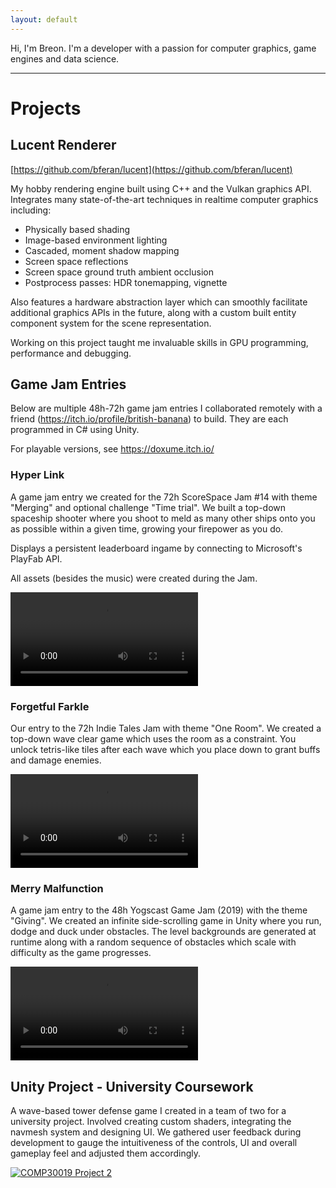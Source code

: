 ```yaml
---
layout: default
---
```


Hi, I'm Breon. I'm a developer with a passion for computer graphics, game engines and data science.

---

# Projects

## Lucent Renderer

[https://github.com/bferan/lucent](https://github.com/bferan/lucent)

My hobby rendering engine built using C++ and the Vulkan graphics API. Integrates many state-of-the-art techniques in realtime computer graphics including:

- Physically based shading
- Image-based environment lighting
- Cascaded, moment shadow mapping
- Screen space reflections
- Screen space ground truth ambient occlusion
- Postprocess passes: HDR tonemapping, vignette

Also features a hardware abstraction layer which can smoothly facilitate additional graphics APIs in the future, along with a custom built entity component system for the scene representation.

Working on this project taught me invaluable skills in GPU programming, performance and debugging. 




## Game Jam Entries

Below are multiple 48h-72h game jam entries I collaborated remotely with a friend (https://itch.io/profile/british-banana) to build. They are each programmed in C# using Unity.

For playable versions, see https://doxume.itch.io/

### Hyper Link
A game jam entry we created for the 72h ScoreSpace Jam #14 with theme "Merging" and optional challenge "Time trial". We built a top-down spaceship shooter where you shoot to meld as many other ships onto you as possible within a given time, growing your firepower as you do.

Displays a persistent leaderboard ingame by connecting to Microsoft's PlayFab API. 

All assets (besides the music) were created during the Jam.

<video src="https://user-images.githubusercontent.com/25774113/137463717-f7aa670b-c5c9-4135-b627-3b1383001292.mov" autoplay="autoplay" loop="loop" style="max-width: 100%;">
</video>



### Forgetful Farkle

Our entry to the 72h Indie Tales Jam with theme "One Room". We created a top-down wave clear game which uses the room as a constraint. You unlock tetris-like tiles after each wave which you place down to grant buffs and damage enemies.

<video src="https://user-images.githubusercontent.com/25774113/137463880-cccab160-f28d-4dc6-91ab-34f28ba5a21d.mov" autoplay="autoplay" loop="loop" style="max-width: 100%;">
</video>



### Merry Malfunction

A game jam entry to the 48h Yogscast Game Jam (2019) with the theme "Giving". We created an infinite side-scrolling game in Unity where you run, dodge and duck under obstacles. The level backgrounds are generated at runtime along with a random sequence of obstacles which scale with difficulty as the game progresses.

<video src="https://user-images.githubusercontent.com/25774113/137463851-b8dc74e6-4502-4cc1-979b-b15602487225.mov" autoplay="autoplay" loop="loop" style="max-width: 100%;">
</video>




## Unity Project - University Coursework

A wave-based tower defense game I created in a team of two for a university project. Involved creating custom shaders, integrating the navmesh system and designing UI. We gathered user feedback during development to gauge the intuitiveness of the controls, UI and overall gameplay feel and adjusted them accordingly.

[![COMP30019 Project 2](https://res.cloudinary.com/marcomontalbano/image/upload/v1634278160/video_to_markdown/images/youtube--84G4v8rMfAA-c05b58ac6eb4c4700831b2b3070cd403.jpg)](https://www.youtube.com/watch?v=84G4v8rMfAA "COMP30019 Project 2")
